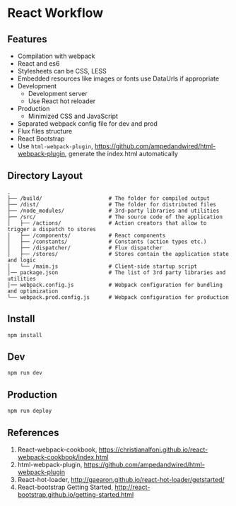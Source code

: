 # React Workflow

## Features
* Compilation with webpack
* React and es6
* Stylesheets can be CSS, LESS
* Embedded resources like images or fonts use DataUrls if appropriate
* Development
  * Development server
  * Use React hot reloader
* Production
  * Minimized CSS and JavaScript
* Separated webpack config file for dev and prod
* Flux files structure
* React Bootstrap
* Use `html-webpack-plugin`, https://github.com/ampedandwired/html-webpack-plugin, generate the index.html automatically

## Directory Layout

```
.
├── /build/                     # The folder for compiled output
├── /dist/                      # The folder for distributed files
├── /node_modules/              # 3rd-party libraries and utilities
├── /src/                       # The source code of the application
│   ├── /actions/               # Action creators that allow to trigger a dispatch to stores
│   ├── /components/            # React components
│   ├── /constants/             # Constants (action types etc.)
│   ├── /dispatcher/            # Flux dispatcher
│   ├── /stores/                # Stores contain the application state and logic
│   └── /main.js                # Client-side startup script
│── package.json                # The list of 3rd party libraries and utilities
│── webpack.config.js           # Webpack configuration for bundling and optimization
└── webpack.prod.config.js      # Webpack configuration for production

```

## Install
`npm install`

## Dev
`npm run dev`

## Production
`npm run deploy`

## References
1. React-webpack-cookbook, https://christianalfoni.github.io/react-webpack-cookbook/index.html
2. html-webpack-plugin, https://github.com/ampedandwired/html-webpack-plugin
3. React-hot-loader, http://gaearon.github.io/react-hot-loader/getstarted/
4. React-bootstrap Getting Started, http://react-bootstrap.github.io/getting-started.html
